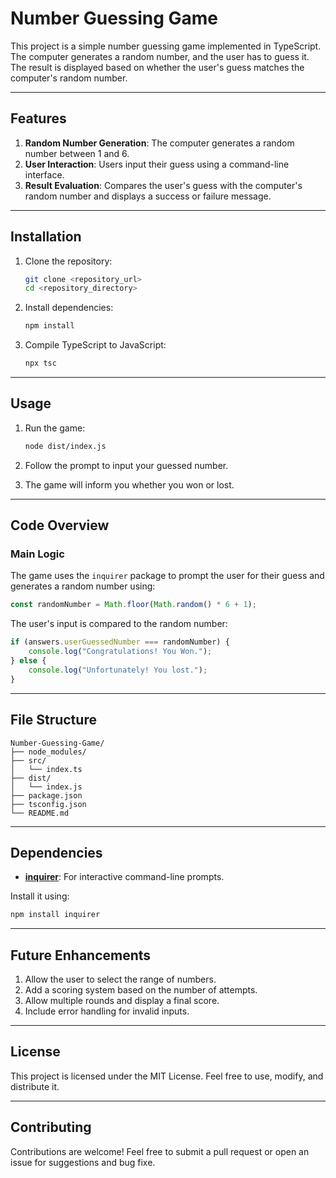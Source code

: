 # Number Guessing Game

This project is a simple number guessing game implemented in TypeScript. The computer generates a random number, and the user has to guess it. The result is displayed based on whether the user's guess matches the computer's random number.

---

## Features

1. **Random Number Generation**: The computer generates a random number between 1 and 6.
2. **User Interaction**: Users input their guess using a command-line interface.
3. **Result Evaluation**: Compares the user's guess with the computer's random number and displays a success or failure message.

---

## Installation

1. Clone the repository:

   ```bash
   git clone <repository_url>
   cd <repository_directory>
   ```

2. Install dependencies:

   ```bash
   npm install
   ```

3. Compile TypeScript to JavaScript:

   ```bash
   npx tsc
   ```

---

## Usage

1. Run the game:

   ```bash
   node dist/index.js
   ```

2. Follow the prompt to input your guessed number.

3. The game will inform you whether you won or lost.

---

## Code Overview

### Main Logic

The game uses the `inquirer` package to prompt the user for their guess and generates a random number using:

```typescript
const randomNumber = Math.floor(Math.random() * 6 + 1);
```

The user's input is compared to the random number:

```typescript
if (answers.userGuessedNumber === randomNumber) {
    console.log("Congratulations! You Won.");
} else {
    console.log("Unfortunately! You lost.");
}
```

---

## File Structure

```
Number-Guessing-Game/
├── node_modules/
├── src/
│   └── index.ts
├── dist/
│   └── index.js
├── package.json
├── tsconfig.json
└── README.md
```

---

## Dependencies

- **[inquirer](https://www.npmjs.com/package/inquirer)**: For interactive command-line prompts.

Install it using:

```bash
npm install inquirer
```

---

## Future Enhancements

1. Allow the user to select the range of numbers.
2. Add a scoring system based on the number of attempts.
3. Allow multiple rounds and display a final score.
4. Include error handling for invalid inputs.

---

## License

This project is licensed under the MIT License. Feel free to use, modify, and distribute it.

---

## Contributing

Contributions are welcome! Feel free to submit a pull request or open an issue for suggestions and bug fixe.
